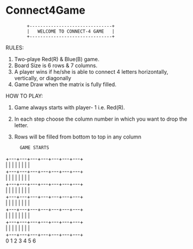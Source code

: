 # Connect4Game

            +-------------------------------+
            |   WELCOME TO CONNECT-4 GAME   |
            +-------------------------------+

RULES:
 1. Two-playe Red(R) & Blue(B) game.
 2. Board Size is 6 rows & 7 columns.
 3. A player wins if he/she is able to connect 4 letters
    horizontally, vertically, or diagonally
 4. Game Draw when the matrix is fully filled.

HOW TO PLAY:
 1. Game always starts with player- 1 i.e. Red(R).
 2. In each step choose the column number in which you
    want to drop the letter.
 3. Rows will be filled from bottom to top in any column 

          GAME STARTS 
 +---+---+---+---+---+---+---+ <br>
 |   |   |   |   |   |   |   | <br>
 +---+---+---+---+---+---+---+ <br>
 |   |   |   |   |   |   |   | <br>
 +---+---+---+---+---+---+---+ <br>
 |   |   |   |   |   |   |   | <br>
 +---+---+---+---+---+---+---+ <br>
 |   |   |   |   |   |   |   | <br>
 +---+---+---+---+---+---+---+ <br>
 |   |   |   |   |   |   |   | <br>
 +---+---+---+---+---+---+---+ <br>
 |   |   |   |   |   |   |   | <br>
 +---+---+---+---+---+---+---+ <br>
   0   1   2   3   4   5   6  

